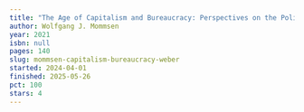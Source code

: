 ```yaml
---
title: "The Age of Capitalism and Bureaucracy: Perspectives on the Political Sociology of Max Weber"
author: Wolfgang J. Mommsen
year: 2021
isbn: null
pages: 140
slug: mommsen-capitalism-bureaucracy-weber
started: 2024-04-01
finished: 2025-05-26
pct: 100
stars: 4
---
```



